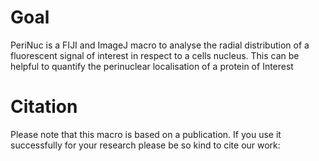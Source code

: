 # Goal

PeriNuc is a FIJI and ImageJ macro to analyse the radial distribution of a fluorescent signal of interest in respect to a cells nucleus. This can be helpful to quantify the perinuclear localisation of a protein of Interest

# Citation

Please note that this macro is based on a publication. If you use it successfully for your research please be so kind to cite our work:
